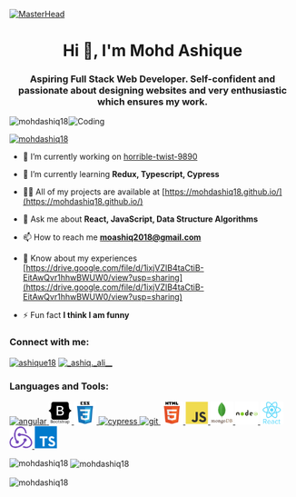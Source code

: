 [![MasterHead](https://media.tenor.com/2auJH5AE1fMAAAAd/welcome.gif)](https://mohdashiq18.github.io)
<h1 align="center">Hi 👋, I'm Mohd Ashique</h1>
<h3 align="center">Aspiring Full Stack Web Developer. Self-confident and passionate about designing websites and very enthusiastic which ensures my work. </h3>
<img align="right"alt="Coding" width="400" src="https://cdn.dribbble.com/users/926537/screenshots/4502924/python-2.gif">

<p align="left"> <img src="https://komarev.com/ghpvc/?username=mohdashiq18&label=Profile%20views&color=0e75b6&style=flat" alt="mohdashiq18" /> </p>

<p align="left"> <a href="https://github.com/ryo-ma/github-profile-trophy"><img src="https://github-profile-trophy.vercel.app/?username=mohdashiq18" alt="mohdashiq18" /></a> </p>

- 🔭 I’m currently working on [horrible-twist-9890](https://github.com/mohdashiq18/horrible-twist-9890/tree/main/horrible-twist-9890)

- 🌱 I’m currently learning **Redux, Typescript, Cypress**

- 👨‍💻 All of my projects are available at [https://mohdashiq18.github.io/](https://mohdashiq18.github.io/)

- 💬 Ask me about **React, JavaScript, Data Structure Algorithms**

- 📫 How to reach me **moashiq2018@gmail.com**

- 📄 Know about my experiences [https://drive.google.com/file/d/1ixjVZIB4taCtiB-EitAwQvr1hhwBWUW0/view?usp=sharing](https://drive.google.com/file/d/1ixjVZIB4taCtiB-EitAwQvr1hhwBWUW0/view?usp=sharing)

- ⚡ Fun fact **I think I am funny**

<h3 align="left">Connect with me:</h3>
<p align="left">
<a href="https://linkedin.com/in/ashique18" target="blank"><img align="center" src="https://raw.githubusercontent.com/rahuldkjain/github-profile-readme-generator/master/src/images/icons/Social/linked-in-alt.svg" alt="ashique18" height="30" width="40" /></a>
<a href="https://instagram.com/_ashiq._ali__" target="blank"><img align="center" src="https://raw.githubusercontent.com/rahuldkjain/github-profile-readme-generator/master/src/images/icons/Social/instagram.svg" alt="_ashiq._ali__" height="30" width="40" /></a>
</p>

<h3 align="left">Languages and Tools:</h3>
<p align="left"> <a href="https://angular.io" target="_blank" rel="noreferrer"> <img src="https://angular.io/assets/images/logos/angular/angular.svg" alt="angular" width="40" height="40"/> </a> <a href="https://getbootstrap.com" target="_blank" rel="noreferrer"> <img src="https://raw.githubusercontent.com/devicons/devicon/master/icons/bootstrap/bootstrap-plain-wordmark.svg" alt="bootstrap" width="40" height="40"/> </a> <a href="https://www.w3schools.com/css/" target="_blank" rel="noreferrer"> <img src="https://raw.githubusercontent.com/devicons/devicon/master/icons/css3/css3-original-wordmark.svg" alt="css3" width="40" height="40"/> </a> <a href="https://www.cypress.io" target="_blank" rel="noreferrer"> <img src="https://raw.githubusercontent.com/simple-icons/simple-icons/6e46ec1fc23b60c8fd0d2f2ff46db82e16dbd75f/icons/cypress.svg" alt="cypress" width="40" height="40"/> </a> <a href="https://git-scm.com/" target="_blank" rel="noreferrer"> <img src="https://www.vectorlogo.zone/logos/git-scm/git-scm-icon.svg" alt="git" width="40" height="40"/> </a> <a href="https://www.w3.org/html/" target="_blank" rel="noreferrer"> <img src="https://raw.githubusercontent.com/devicons/devicon/master/icons/html5/html5-original-wordmark.svg" alt="html5" width="40" height="40"/> </a> <a href="https://developer.mozilla.org/en-US/docs/Web/JavaScript" target="_blank" rel="noreferrer"> <img src="https://raw.githubusercontent.com/devicons/devicon/master/icons/javascript/javascript-original.svg" alt="javascript" width="40" height="40"/> </a> <a href="https://www.mongodb.com/" target="_blank" rel="noreferrer"> <img src="https://raw.githubusercontent.com/devicons/devicon/master/icons/mongodb/mongodb-original-wordmark.svg" alt="mongodb" width="40" height="40"/> </a> <a href="https://nodejs.org" target="_blank" rel="noreferrer"> <img src="https://raw.githubusercontent.com/devicons/devicon/master/icons/nodejs/nodejs-original-wordmark.svg" alt="nodejs" width="40" height="40"/> </a> <a href="https://reactjs.org/" target="_blank" rel="noreferrer"> <img src="https://raw.githubusercontent.com/devicons/devicon/master/icons/react/react-original-wordmark.svg" alt="react" width="40" height="40"/> </a> <a href="https://redux.js.org" target="_blank" rel="noreferrer"> <img src="https://raw.githubusercontent.com/devicons/devicon/master/icons/redux/redux-original.svg" alt="redux" width="40" height="40"/> </a> <a href="https://www.typescriptlang.org/" target="_blank" rel="noreferrer"> <img src="https://raw.githubusercontent.com/devicons/devicon/master/icons/typescript/typescript-original.svg" alt="typescript" width="40" height="40"/> </a> </p>

<p><img align="left" src="https://github-readme-stats.vercel.app/api/top-langs?username=mohdashiq18&show_icons=true&locale=en&layout=compact" alt="mohdashiq18" /></p>

<p>&nbsp;<img align="center" src="https://github-readme-stats.vercel.app/api?username=mohdashiq18&show_icons=true&locale=en" alt="mohdashiq18" /></p>

<p><img align="center" src="https://github-readme-streak-stats.herokuapp.com/?user=mohdashiq18&" alt="mohdashiq18" /></p>
